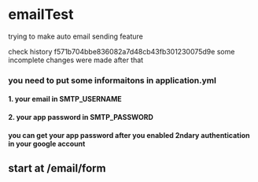 # emailTest
trying to make auto email sending feature 

check history f571b704bbe836082a7d48cb43fb301230075d9e
some incomplete changes were made after that

### you need to put some informaitons in application.yml
#### 1. your email in SMTP_USERNAME
#### 2. your app password in SMTP_PASSWORD
#### you can get your app password after you enabled 2ndary authentication in your google account
## start at /email/form

